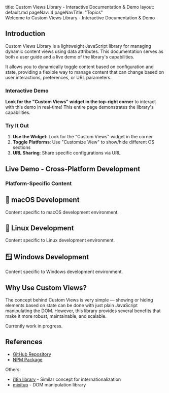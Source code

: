 <frontmatter>
  title: Custom Views Library - Interactive Documentation & Demo
  layout: default.md
  pageNav: 4
  pageNavTitle: "Topics"
</frontmatter>

<div class="bg-primary text-white px-2 py-5 mb-4">
   Welcome to Custom Views Library - Interactive Documentation & Demo
</div>

## Introduction

Custom Views Library is a lightweight JavaScript library for managing dynamic content views using data attributes. This documentation serves as both a user guide and a live demo of the library's capabilities.

It allows you to dynamically toggle content based on configuration and state, providing a flexible way to manage content that can change based on user interactions, preferences, or URL parameters.

### Interactive Demo

**Look for the "Custom Views" widget in the top-right corner** to interact with this demo in real-time! This entire page demonstrates the library's capabilities.

### Try It Out

1. **Use the Widget**: Look for the "Custom Views" widget in the corner
2. **Toggle Platforms**: Use "Customize View" to show/hide different OS sections
3. **URL Sharing**: Share specific configurations via URL

## Live Demo - Cross-Platform Development

### Platform-Specific Content

<div data-customviews-toggle="mac">

## 🍎 macOS Development
Content specific to macOS development environment.

</div>

<div data-customviews-toggle="linux">

## 🐧 Linux Development  
Content specific to Linux development environment.

</div>

<div data-customviews-toggle="windows">

## 🪟 Windows Development
Content specific to Windows development environment.

</div>

## Why Use Custom Views?

The concept behind Custom Views is very simple — showing or hiding elements based on state can be done with just plain JavaScript manipulating the DOM. However, this library provides several benefits that make it more robust, maintainable, and scalable.

Currently work in progress.

## References
* [GitHub Repository](https://github.com/gerteck/custom-views)
* [NPM Package](https://www.npmjs.com/package/custom-views)

Others:
* [i18n library](https://www.i18next.com/) - Similar concept for internationalization
* [mixitup](https://github.com/patrickkunka/mixitup) - DOM manipulation library



